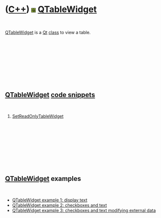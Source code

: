



 

 

 

 

 

([C++](Cpp.md)) ![Qt](PicQt.png) [QTableWidget](CppQTableWidget.md)
=====================================================================

 

[QTableWidget](CppQTableWidget.md) is a [Qt](CppQt.md)
[class](CppClass.md) to view a table.

 

 

 

 

 

[QTableWidget](CppQTableWidget.md) [code snippets](CppCodeSnippets.md)
------------------------------------------------------------------------

 

1.  [SetReadOnlyTableWidget](CppSetReadOnlyTableWidget.md)

 

 

 

 

 

[QTableWidget](CppQTableWidget.md) examples
--------------------------------------------

 

-   [QTableWidget example 1: display text](CppQTableWidgetExample1.md)
-   [QTableWidget example 2: checkboxes and
    text](CppQTableWidgetExample2.md)
-   [QTableWidget example 3: checkboxes and text modifying external
    data](CppQTableWidgetExample3.md)

 

 

 

 

 





 



